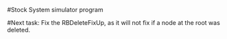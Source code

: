 #Stock System simulator program

#Next task:
  Fix the RBDeleteFixUp, as it will not fix if a node at the root was deleted.
